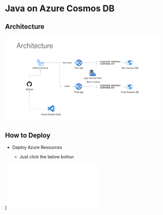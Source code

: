# Java on Azure Cosmos DB

## Architecture

<img src="images/architecture.png" />

## How to Deploy

- Deploy Azure Resources

    - Just click the below bottun

[![Deploy to Azure](https%3A%2F%2Fraw.githubusercontent.com%2Fkohei3110%2FJavaOnAzure-CosmosDB%2Fmaster%2Fazure%2Ftemplate.json)
